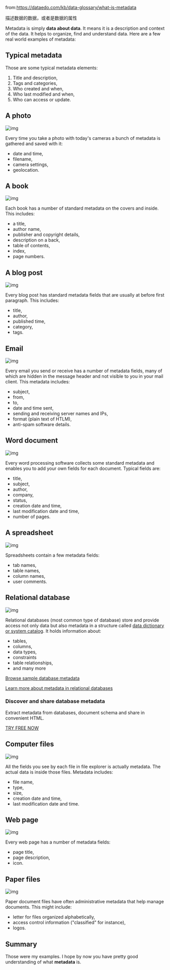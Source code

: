 from:https://dataedo.com/kb/data-glossary/what-is-metadata



描述数据的数据，或者是数据的属性

Metadata is simply **data about data**. It means it is a description and context of the data. It helps to organize, find and understand data. Here are a few real world examples of metadata:



## Typical metadata

Those are some typical metadata elements:

1. Title and description,
2. Tags and categories,
3. Who created and when,
4. Who last modified and when,
5. Who can access or update.

## A photo

![img](https://dataedo.com/asset/img/kb/glossary/metadata_photo.png)

Every time you take a photo with today's cameras a bunch of metadata is gathered and saved with it:

- date and time,
- filename,
- camera settings,
- geolocation.

## A book

![img](https://dataedo.com/asset/img/kb/glossary/metadata_book.png)

Each book has a number of standard metadata on the covers and inside. This includes:

- a title,
- author name,
- publisher and copyright details,
- description on a back,
- table of contents,
- index,
- page numbers.

## A blog post

![img](https://dataedo.com/asset/img/kb/glossary/metadata_blog_post.png)

Every blog post has standard metadata fields that are usually at before first paragraph. This includes:

- title,
- author,
- published time,
- category,
- tags.

## Email

![img](https://dataedo.com/asset/img/kb/glossary/metadata_email.png)

Every email you send or receive has a number of metadata fields, many of which are hidden in the message header and not visible to you in your mail client. This metadata includes:

- subject,
- from,
- to,
- date and time sent,
- sending and receiving server names and IPs,
- format (plain text of HTLM),
- anti-spam software details.

## Word document

![img](https://dataedo.com/asset/img/kb/glossary/metadata_word_document.png)

Every word processing software collects some standard metadata and enables you to add your own fields for each document. Typical fields are:

- title,
- subject,
- author,
- company,
- status,
- creation date and time,
- last modification date and time,
- number of pages.

## A spreadsheet

![img](https://dataedo.com/asset/img/kb/glossary/metadata_spreadsheet.png)

Spreadsheets contain a few metadata fields:

- tab names,
- table names,
- column names,
- user comments.

## Relational database

![img](https://dataedo.com/asset/img/kb/glossary/metadata_database.png)

Relational databases (most common type of database) store and provide access not only data but also metadata in a structure called [data dictionary or system catalog](https://dataedo.com/kb/databases/all/data-dictionary). It holds information about:

- tables,
- columns,
- data types,
- constraints
- table relationships,
- and many more

[Browse sample database metadata](https://dataedo.com/samples/html/AdventureWorks/)

[Learn more about metadata in relational databases](https://dataedo.com/kb/databases/all/metadata)

### Discover and share database metadata

Extract metadata from databases, document schema and share in convenient HTML.

[TRY FREE NOW](https://dataedo.com/free-trial)

## Computer files

![img](https://dataedo.com/asset/img/kb/glossary/metadata_files.png)

All the fields you see by each file in file explorer is actually metadata. The actual data is inside those files. Metadata includes:

- file name,
- type,
- size,
- creation date and time,
- last modification date and time.

## Web page

![img](https://dataedo.com/asset/img/kb/glossary/metadata_webpage.png)

Every web page has a number of metadata fields:

- page title,
- page description,
- icon.

## Paper files

![img](https://dataedo.com/asset/img/kb/glossary/metadata_secret_files.png)

Paper document files have often administrative metadata that help manage documents. This might include:

- letter for files organized alphabetically,
- access control information ("classified" for instance),
- logos.

## Summary

Those were my examples. I hope by now you have pretty good understanding of what **metadata** is.